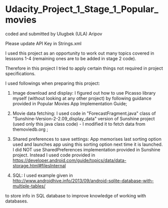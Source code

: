 # Udacity_Project_1_Stage_1_Popular_movies
coded and submitted by Ulugbek (ULA) Aripov


Please update API Key in Strings.xml

I used this project as an opportunity to work out many topics covered in lesssons 1-4 (remaining ones are to be added in stage 2 code). 

Therefore in this project I tried to apply certain things not required in project specifications.

I used followings when preparing this project:

1. Image download and display:  I figured out how to use Picasso library myself (without looking at any other project) by following guidance provided in Popular Movies App Implementation Guide;

2. Movie data fetching:  I used code in "ForecastFragment.java"  class  of "Sunshine-Version-2-2.09_display_data" version of Sunshine project (used only this java class code)   -  I modified it to fetch data from themoviedb.org ;

3. Shared preferences to save settings: App memorises last sorting option used and launches app using this sorting option next time it is launched.  I did NOT use SharedPreferences implementation provided in Sunshine project. Instead I used code provided in https://developer.android.com/guide/topics/data/data-storage.html#filesInternal

4. SQL: I used example given in 
http://www.androidhive.info/2013/09/android-sqlite-database-with-multiple-tables/

to store info in SQL database to improve knowledge of working with databases.

